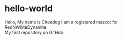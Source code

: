 # hello-world
Hello, My name is Cheedog I am a registered mascot for RedNWhiteDynamite<br>
My first repository on GitHub
